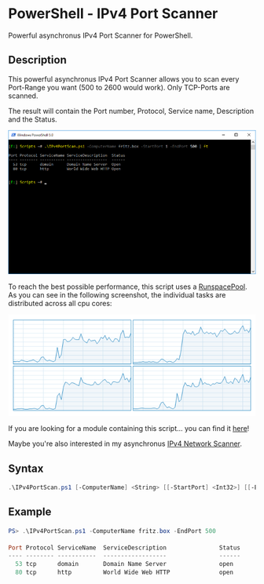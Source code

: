 # PowerShell - IPv4 Port Scanner

Powerful asynchronus IPv4 Port Scanner for PowerShell.

## Description

This powerful asynchronus IPv4 Port Scanner allows you to scan every Port-Range you want (500 to 2600 would work). Only TCP-Ports are scanned.

The result will contain the Port number, Protocol, Service name, Description and the Status.

![Screenshot](Documentation/Images/IPv4PortScan.png?raw=true "IPv4PortScan")

To reach the best possible performance, this script uses a [RunspacePool](https://msdn.microsoft.com/en-US/library/system.management.automation.runspaces.runspacepool(v=vs.85).aspx). As you can see in the following screenshot, the individual tasks are distributed across all cpu cores:

![Screenshot](Documentation/Images/IPv4PortScan_CPUusage.png?raw=true "CPU usage")

If you are looking for a module containing this script... you can find it [here](https://github.com/BornToBeRoot/PowerShell)!

Maybe you're also interested in my asynchronus [IPv4 Network Scanner](https://github.com/BornToBeRoot/PowerShell_IPv4NetworkScanner).

## Syntax

```powershell
.\IPv4PortScan.ps1 [-ComputerName] <String> [[-StartPort] <Int32>] [[-EndPort] <Int32>] [[-Threads] <Int32>] [[-Force]] [[-UpdateList]] [<CommonParameters>]
```

## Example

```powershell
PS> .\IPv4PortScan.ps1 -ComputerName fritz.box -EndPort 500

Port Protocol ServiceName  ServiceDescription               Status
---- -------- -----------  ------------------               ------
  53 tcp      domain       Domain Name Server               open
  80 tcp      http         World Wide Web HTTP              open
``` 
